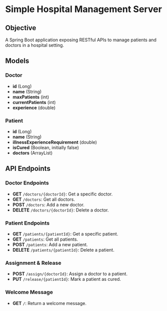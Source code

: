 # Simple Hospital Management Server

## Objective
A Spring Boot application exposing RESTful APIs to manage patients and doctors in a hospital setting.

## Models

### Doctor
- **id** (Long)
- **name** (String)
- **maxPatients** (int)
- **currentPatients** (int)
- **experience** (double)

### Patient
- **id** (Long)
- **name** (String)
- **illnessExperienceRequirement** (double)
- **isCured** (Boolean, initially false)
- **doctors** (ArrayList<Long>)

## API Endpoints

### Doctor Endpoints
- **GET** `/doctors/{doctorId}`: Get a specific doctor.
- **GET** `/doctors`: Get all doctors.
- **POST** `/doctors`: Add a new doctor.
- **DELETE** `/doctors/{doctorId}`: Delete a doctor.

### Patient Endpoints
- **GET** `/patients/{patientId}`: Get a specific patient.
- **GET** `/patients`: Get all patients.
- **POST** `/patients`: Add a new patient.
- **DELETE** `/patients/{patientId}`: Delete a patient.

### Assignment & Release
- **POST** `/assign/{doctorId}`: Assign a doctor to a patient.
- **PUT** `/release/{patientId}`: Mark a patient as cured.

### Welcome Message
- **GET** `/`: Return a welcome message.
